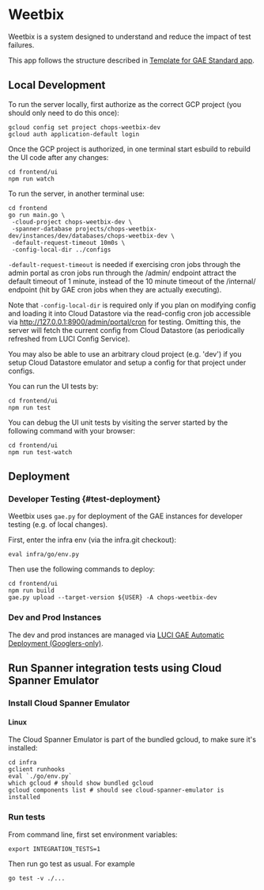 # Weetbix

Weetbix is a system designed to understand and reduce the impact of test
failures.

This app follows the structure described in [Template for GAE Standard app].

## Local Development

To run the server locally, first authorize as the correct GCP project (you should only need to do this once):
```
gcloud config set project chops-weetbix-dev
gcloud auth application-default login
```

Once the GCP project is authorized, in one terminal start esbuild to rebuild the UI code after any changes:
```
cd frontend/ui
npm run watch
```

To run the server, in another terminal use:
```
cd frontend
go run main.go \
 -cloud-project chops-weetbix-dev \
 -spanner-database projects/chops-weetbix-dev/instances/dev/databases/chops-weetbix-dev \
 -default-request-timeout 10m0s \
 -config-local-dir ../configs
```

`-default-request-timeout` is needed if exercising cron jobs through the admin
portal as cron jobs run through the /admin/ endpoint attract the default
timeout of 1 minute, instead of the 10 minute timeout of the /internal/ endpoint
(hit by GAE cron jobs when they are actually executing).

Note that `-config-local-dir` is required only if you plan on modifying config
and loading it into Cloud Datastore via the read-config cron job accessible via
http://127.0.0.1:8900/admin/portal/cron for testing. Omitting this, the server
will fetch the current config from Cloud Datastore (as periodically refreshed
from LUCI Config Service).

You may also be able to use an arbitrary cloud project (e.g. 'dev') if you
setup Cloud Datastore emulator and setup a config for that project under
configs.

You can run the UI tests by:
```
cd frontend/ui
npm run test
```

You can debug the UI unit tests by visiting the server started by the following command with your browser:
```
cd frontend/ui
npm run test-watch
```

## Deployment

### Developer Testing {#test-deployment}

Weetbix uses `gae.py` for deployment of the GAE instances for developer
testing (e.g. of local changes).

First, enter the infra env (via the infra.git checkout):
```
eval infra/go/env.py
```

Then use the following commands to deploy:
```
cd frontend/ui
npm run build
gae.py upload --target-version ${USER} -A chops-weetbix-dev
```

### Dev and Prod Instances

The dev and prod instances are managed via
[LUCI GAE Automatic Deployment (Googlers-only)](http://go/luci/how_to_deploy.md).

## Run Spanner integration tests using Cloud Spanner Emulator

### Install Cloud Spanner Emulator

#### Linux

The Cloud Spanner Emulator is part of the bundled gcloud, to make sure it's installed:

```
cd infra
gclient runhooks
eval `./go/env.py`
which gcloud # should show bundled gcloud
gcloud components list # should see cloud-spanner-emulator is installed
```

### Run tests

From command line, first set environment variables:

```
export INTEGRATION_TESTS=1
```

Then run go test as usual. For example

```
go test -v ./...
```

[Template for GAE Standard app]: https://chromium.googlesource.com/infra/luci/luci-go/+/HEAD/examples/appengine/helloworld_standard/README.md

